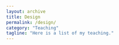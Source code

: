 ```yaml
---
layout: archive
title: Design
permalink: /design/
category: "Teaching"
tagline: "Here is a list of my teaching."
---
```

